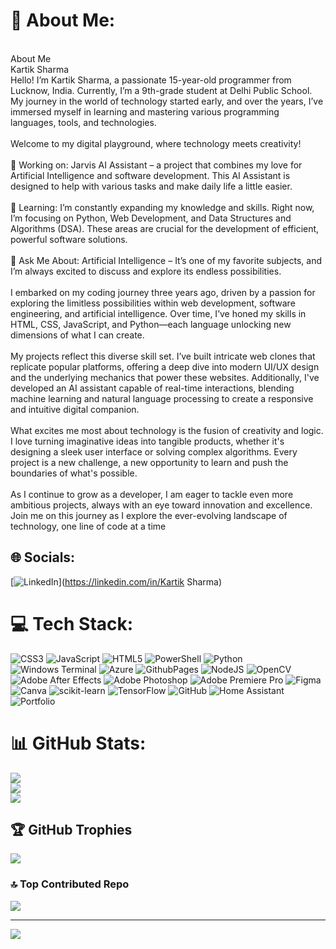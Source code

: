 # 💫 About Me:
<br>About Me<br>Kartik Sharma<br>Hello! I’m Kartik Sharma, a passionate 15-year-old programmer from Lucknow, India. Currently, I’m a 9th-grade student at Delhi Public School. My journey in the world of technology started early, and over the years, I’ve immersed myself in learning and mastering various programming languages, tools, and technologies.<br><br>Welcome to my digital playground, where technology meets creativity!<br><br>🔭 Working on: Jarvis AI Assistant – a project that combines my love for Artificial Intelligence and software development. This AI Assistant is designed to help with various tasks and make daily life a little easier.<br><br>🌱 Learning: I’m constantly expanding my knowledge and skills. Right now, I’m focusing on Python, Web Development, and Data Structures and Algorithms (DSA). These areas are crucial for the development of efficient, powerful software solutions.<br><br>💬 Ask Me About: Artificial Intelligence – It’s one of my favorite subjects, and I’m always excited to discuss and explore its endless possibilities.<br><br>I embarked on my coding journey three years ago, driven by a passion for exploring the limitless possibilities within web development, software engineering, and artificial intelligence. Over time, I’ve honed my skills in HTML, CSS, JavaScript, and Python—each language unlocking new dimensions of what I can create.<br><br>My projects reflect this diverse skill set. I’ve built intricate web clones that replicate popular platforms, offering a deep dive into modern UI/UX design and the underlying mechanics that power these websites. Additionally, I've developed an AI assistant capable of real-time interactions, blending machine learning and natural language processing to create a responsive and intuitive digital companion.<br><br>What excites me most about technology is the fusion of creativity and logic. I love turning imaginative ideas into tangible products, whether it's designing a sleek user interface or solving complex algorithms. Every project is a new challenge, a new opportunity to learn and push the boundaries of what's possible.<br><br>As I continue to grow as a developer, I am eager to tackle even more ambitious projects, always with an eye toward innovation and excellence. Join me on this journey as I explore the ever-evolving landscape of technology, one line of code at a time


## 🌐 Socials:
[![LinkedIn](https://img.shields.io/badge/LinkedIn-%230077B5.svg?logo=linkedin&logoColor=white)](https://linkedin.com/in/Kartik Sharma) 

# 💻 Tech Stack:
![CSS3](https://img.shields.io/badge/css3-%231572B6.svg?style=for-the-badge&logo=css3&logoColor=white) ![JavaScript](https://img.shields.io/badge/javascript-%23323330.svg?style=for-the-badge&logo=javascript&logoColor=%23F7DF1E) ![HTML5](https://img.shields.io/badge/html5-%23E34F26.svg?style=for-the-badge&logo=html5&logoColor=white) ![PowerShell](https://img.shields.io/badge/PowerShell-%235391FE.svg?style=for-the-badge&logo=powershell&logoColor=white) ![Python](https://img.shields.io/badge/python-3670A0?style=for-the-badge&logo=python&logoColor=ffdd54) ![Windows Terminal](https://img.shields.io/badge/Windows%20Terminal-%234D4D4D.svg?style=for-the-badge&logo=windows-terminal&logoColor=white) ![Azure](https://img.shields.io/badge/azure-%230072C6.svg?style=for-the-badge&logo=microsoftazure&logoColor=white) ![GithubPages](https://img.shields.io/badge/github%20pages-121013?style=for-the-badge&logo=github&logoColor=white) ![NodeJS](https://img.shields.io/badge/node.js-6DA55F?style=for-the-badge&logo=node.js&logoColor=white) ![OpenCV](https://img.shields.io/badge/opencv-%23white.svg?style=for-the-badge&logo=opencv&logoColor=white) ![Adobe After Effects](https://img.shields.io/badge/Adobe%20After%20Effects-9999FF.svg?style=for-the-badge&logo=Adobe%20After%20Effects&logoColor=white) ![Adobe Photoshop](https://img.shields.io/badge/adobe%20photoshop-%2331A8FF.svg?style=for-the-badge&logo=adobe%20photoshop&logoColor=white) ![Adobe Premiere Pro](https://img.shields.io/badge/Adobe%20Premiere%20Pro-9999FF.svg?style=for-the-badge&logo=Adobe%20Premiere%20Pro&logoColor=white) ![Figma](https://img.shields.io/badge/figma-%23F24E1E.svg?style=for-the-badge&logo=figma&logoColor=white) ![Canva](https://img.shields.io/badge/Canva-%2300C4CC.svg?style=for-the-badge&logo=Canva&logoColor=white) ![scikit-learn](https://img.shields.io/badge/scikit--learn-%23F7931E.svg?style=for-the-badge&logo=scikit-learn&logoColor=white) ![TensorFlow](https://img.shields.io/badge/TensorFlow-%23FF6F00.svg?style=for-the-badge&logo=TensorFlow&logoColor=white) ![GitHub](https://img.shields.io/badge/github-%23121011.svg?style=for-the-badge&logo=github&logoColor=white) ![Home Assistant](https://img.shields.io/badge/home%20assistant-%2341BDF5.svg?style=for-the-badge&logo=home-assistant&logoColor=white) ![Portfolio](https://img.shields.io/badge/Portfolio-%23000000.svg?style=for-the-badge&logo=firefox&logoColor=#FF7139)
# 📊 GitHub Stats:
![](https://github-readme-stats.vercel.app/api?username=Kartik-pro&theme=github_dark_dimmed&hide_border=false&include_all_commits=true&count_private=false)<br/>
![](https://github-readme-streak-stats.herokuapp.com/?user=Kartik-pro&theme=github_dark_dimmed&hide_border=false)<br/>
![](https://github-readme-stats.vercel.app/api/top-langs/?username=Kartik-pro&theme=github_dark_dimmed&hide_border=false&include_all_commits=true&count_private=false&layout=compact)

## 🏆 GitHub Trophies
![](https://github-profile-trophy.vercel.app/?username=Kartik-pro&theme=one_dark_pro&no-frame=false&no-bg=false&margin-w=4)

### 🔝 Top Contributed Repo
![](https://github-contributor-stats.vercel.app/api?username=Kartik-pro&limit=5&theme=dark&combine_all_yearly_contributions=true)

---
[![](https://visitcount.itsvg.in/api?id=Kartik-pro&icon=1&color=12)](https://visitcount.itsvg.in)

